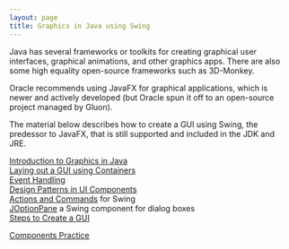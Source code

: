 ```yaml
---
layout: page
title: Graphics in Java using Swing
---
```


Java has several frameworks or toolkits for creating graphical user interfaces,
graphical animations, and other graphics apps.  There are also some high
equality open-source frameworks such as 3D-Monkey.

Oracle recommends using JavaFX for graphical applications,
which is newer and actively developed (but Oracle spun it off
to an open-source project managed by Gluon).

The material below describes how to create a GUI using Swing,
the predessor to JavaFX, that is still supported and
included in the JDK and JRE.

[Introduction to Graphics in Java](Graphics-1-Introduction.pdf)    
[Laying out a GUI using Containers](Graphics-2-Layouts.pdf)    
[Event Handling](Graphics-3-Event-Handling.pdf)     
[Design Patterns in UI Components](Graphics-4-Patterns.pdf)    
[Actions and Commands](Graphics-5-Actions-and-Commands.pdf) for Swing    
[JOptionPane](Graphics-6-JOptionPane.pdf) a Swing component for dialog boxes    
[Steps to Create a GUI](GUI-Step-by-Step.pdf)   

[Components Practice](Graphics-Components-Practice.pdf)    

